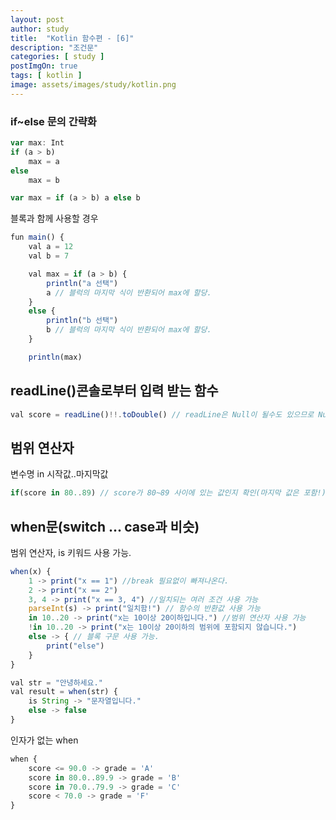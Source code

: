 ```yaml
---
layout: post
author: study
title:  "Kotlin 함수편 - [6]"
description: "조건문"
categories: [ study ]
postImgOn: true
tags: [ kotlin ]
image: assets/images/study/kotlin.png
---
```

 
### if~else 문의 간략화

```javascript
var max: Int
if (a > b) 
    max = a
else 
    max = b
```

```javascript
var max = if (a > b) a else b
```

블록과 함께 사용할 경우

```javascript
fun main() {
    val a = 12
    val b = 7

    val max = if (a > b) {
        println("a 선택")
        a // 블럭의 마지막 식이 반환되어 max에 할당.
    }
    else {
        println("b 선택")
        b // 블럭의 마지막 식이 반환되어 max에 할당.
    }

    println(max)
```

## readLine()콘솔로부터 입력 받는 함수
```javascript
val score = readLine()!!.toDouble() // readLine은 Null이 될수도 있으므로 Null값 처리를 해줘야 한다. 여기선 잠깐 테스트를 위한 것이라 !!로 처리.
```

## 범위 연산자
변수명 in 시작값..마지막값
```javascript
if(score in 80..89) // score가 80~89 사이에 있는 값인지 확인(마지막 값은 포함!)
```

## when문(switch ... case과 비슷)
범위 연산자, is 키워드 사용 가능.
```javascript
when(x) {
    1 -> print("x == 1") //break 필요없이 빠져나온다.
    2 -> print("x == 2")
    3, 4 -> print("x == 3, 4") //일치되는 여러 조건 사용 가능
    parseInt(s) -> print("일치함!") // 함수의 반환값 사용 가능
    in 10..20 -> print("x는 10이상 20이하입니다.") //범위 연산자 사용 가능
    !in 10..20 -> print("x는 10이상 20이하의 범위에 포함되지 않습니다.")
    else -> { // 블록 구문 사용 가능.
        print("else")
    }
}

val str = "안녕하세요."
val result = when(str) {
    is String -> "문자열입니다."
    else -> false
}
```

인자가 없는 when

```javascript
when {
    score <= 90.0 -> grade = 'A'
    score in 80.0..89.9 -> grade = 'B'
    score in 70.0..79.9 -> grade = 'C'
    score < 70.0 -> grade = 'F'
}
```
